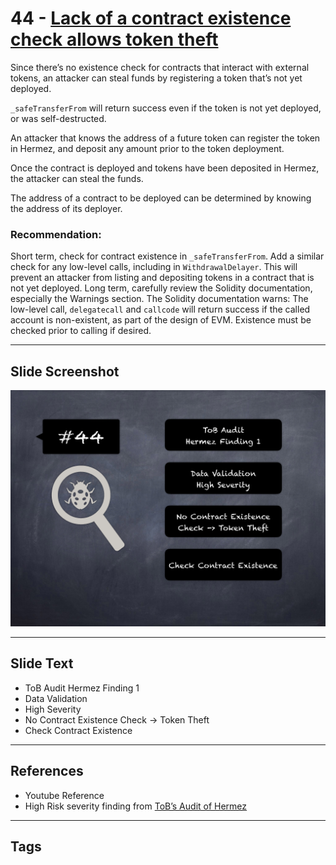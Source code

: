 
# 44 - [Lack of a contract existence check allows token theft](./Lack%20of%20a%20contract%20existence%20check%20allows%20token%20theft.md)

Since there’s no existence check for contracts that interact with external tokens, an attacker can steal funds by registering a token that’s not yet deployed. 

`_safeTransferFrom` will return success even if the token is not yet deployed, or was self-destructed. 

An attacker that knows the address of a future token can register the token in Hermez, and deposit any amount prior to the token deployment. 

Once the contract is deployed and tokens have been deposited in Hermez, the attacker can steal the funds. 

The address of a contract to be deployed can be determined by knowing the address of its deployer.

### Recommendation:
Short term, check for contract existence in `_safeTransferFrom`. Add a similar check for any low-level calls, including in `WithdrawalDelayer`. This will prevent an attacker from listing and depositing tokens in a contract that is not yet deployed. Long term, carefully review the Solidity documentation, especially the Warnings section. The Solidity documentation warns: The low-level call, `delegatecall` and `callcode` will return success if the called account is non-existent, as part of the design of EVM. Existence must be checked prior to calling if desired.
___
## Slide Screenshot
![044.png](../../images/7.%20Audit%20Findings%20101/044.png)
___
## Slide Text
- ToB Audit Hermez Finding 1
- Data Validation
- High Severity
- No Contract Existence Check -> Token Theft
- Check Contract Existence
___
## References
- Youtube Reference
- High Risk severity finding from [ToB’s Audit of Hermez](https://github.com/trailofbits/publications/blob/master/reviews/hermez.pdf)
___
## Tags
